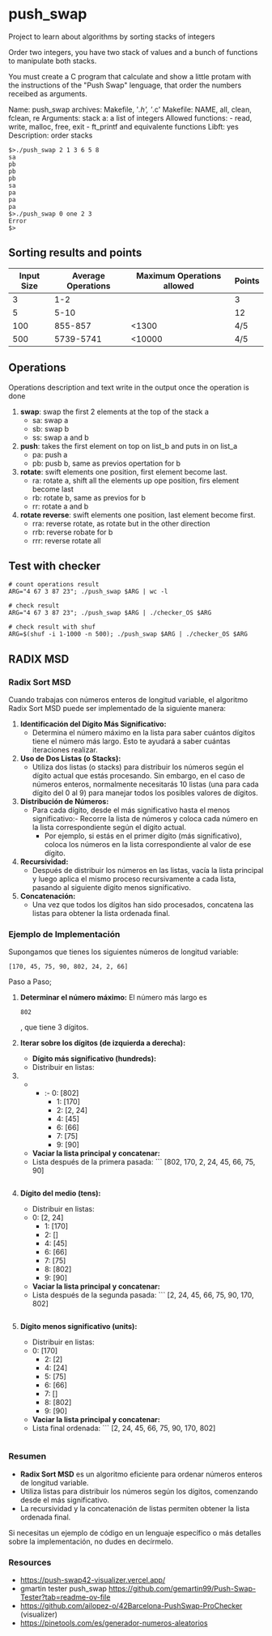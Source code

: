 # push_swap

Project to learn about algorithms by sorting stacks of integers

Order two integers, you have two stack of values and a bunch of functions to manipulate both stacks.

You must create a C program that calculate and show a little protam with the instructions of the "Push Swap" lenguage, that order the numbers receibed as arguments.

Name: push_swap
archives: Makefile, '*.h', '*.c'
Makefile: NAME, all, clean, fclean, re
Arguments: stack a: a list of integers
Allowed functions:
    - read, write, malloc, free, exit
    - ft_printf and equivalente functions
Libft: yes
Description: order stacks

```shell
$>./push_swap 2 1 3 6 5 8
sa
pb
pb
pb
sa
pa
pa
pa
$>./push_swap 0 one 2 3
Error
$>
```

## Sorting results and points

| Input Size | Average Operations | Maximum Operations allowed | Points |
|------------|--------------------|----------------------------|--------|
| 3          | 1-2                |                            | 3      |
| 5          | 5-10               |                            | 12     |
| 100        | 855-857            | <1300                      | 4/5    |
| 500        | 5739-5741          | <10000                     | 4/5    |

## Operations

Operations description and text write in the output once the operation is done

1. **swap**: swap the first 2 elements at the top of the stack a 
   - sa: swap a
   - sb: swap b
   - ss: swap a and b
2. **push**: takes the first element on top on list_b and puts in on list_a
   - pa: push a
   - pb: pusb b, same as previos opertation for b
3. **rotate**: swift elements one position, first element become last.
   - ra: rotate a, shift all the elements up ope position, firs element become last
   - rb: rotate b, same as previos for b
   - rr: rotate a and b
4. **rotate reverse**: swift elements one position, last element become first.
   - rra: reverse rotate, as rotate but in the other direction
   - rrb: reverse robate for b
   - rrr: reverse rotate all

## Test with checker

```shell
# count operations result
ARG="4 67 3 87 23"; ./push_swap $ARG | wc -l

# check result
ARG="4 67 3 87 23"; ./push_swap $ARG | ./checker_OS $ARG

# check result with shuf
ARG=$(shuf -i 1-1000 -n 500); ./push_swap $ARG | ./checker_OS $ARG
```

## RADIX MSD

### Radix Sort MSD

Cuando trabajas con números enteros de longitud variable, el algoritmo Radix Sort MSD puede ser implementado de la siguiente manera:

1. **Identificación del Dígito Más Significativo:**
   - Determina el número máximo en la lista para saber cuántos dígitos tiene el número más largo. Esto te ayudará a saber cuántas iteraciones realizar.
2. **Uso de Dos Listas (o Stacks):**
   - Utiliza dos listas (o stacks) para distribuir los números según el dígito actual que estás procesando. Sin embargo, en el caso de números enteros, normalmente necesitarás 10 listas (una para cada dígito del 0 al 9) para manejar todos los posibles valores de dígitos.
3. **Distribución de Números:**
   - Para cada dígito, desde el más significativo hasta el menos significativo:- Recorre la lista de números y coloca cada número en la lista correspondiente según el dígito actual.
     - Por ejemplo, si estás en el primer dígito (más significativo), coloca los números en la lista correspondiente al valor de ese dígito.
4. **Recursividad:**
   - Después de distribuir los números en las listas, vacía la lista principal y luego aplica el mismo proceso recursivamente a cada lista, pasando al siguiente dígito menos significativo.
5. **Concatenación:**
   - Una vez que todos los dígitos han sido procesados, concatena las listas para obtener la lista ordenada final.

### Ejemplo de Implementación

Supongamos que tienes los siguientes números de longitud variable: 
```
[170, 45, 75, 90, 802, 24, 2, 66]
```

Paso a Paso;
1. **Determinar el número máximo:** El número más largo es 
   ```
   802
   ```

   , que tiene 3 dígitos.
2. **Iterar sobre los dígitos (de izquierda a derecha):**
   - **Dígito más significativo (hundreds):**
   - Distribuir en listas:

1. - - :- 0: \[802\]
       - 1: \[170\]
       - 2: \[2, 24\]
       - 4: \[45\]
       - 6: \[66\]
       - 7: \[75\]
       - 9: \[90\]
   - **Vaciar la lista principal y concatenar:**
   - Lista después de la primera pasada: ```
       [802, 170, 2, 24, 45, 66, 75, 90]
       ```
2. **Dígito del medio (tens):**
   - Distribuir en listas:
   - 0: \[2, 24\]
     - 1: \[170\]
     - 2: \[\]
     - 4: \[45\]
     - 6: \[66\]
     - 7: \[75\]
     - 8: \[802\]
     - 9: \[90\]
   - **Vaciar la lista principal y concatenar:**
   - Lista después de la segunda pasada: ```
       [2, 24, 45, 66, 75, 90, 170, 802]
       ```
3. **Dígito menos significativo (units):**
   - Distribuir en listas:
   - 0: \[170\]
     - 2: \[2\]
     - 4: \[24\]
     - 5: \[75\]
     - 6: \[66\]
     - 7: \[\]
     - 8: \[802\]
     - 9: \[90\]
   - **Vaciar la lista principal y concatenar:**
   - Lista final ordenada: ```
       [2, 24, 45, 66, 75, 90, 170, 802]
       ```

### Resumen

- **Radix Sort MSD** es un algoritmo eficiente para ordenar números enteros de longitud variable.
- Utiliza listas para distribuir los números según los dígitos, comenzando desde el más significativo.
- La recursividad y la concatenación de listas permiten obtener la lista ordenada final.

Si necesitas un ejemplo de código en un lenguaje específico o más detalles sobre la implementación, no dudes en decírmelo.


### Resources

- https://push-swap42-visualizer.vercel.app/
- gmartin tester push_swap https://github.com/gemartin99/Push-Swap-Tester?tab=readme-ov-file
- https://github.com/ailopez-o/42Barcelona-PushSwap-ProChecker (visualizer)
- https://pinetools.com/es/generador-numeros-aleatorios


